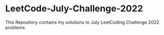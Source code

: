 # LeetCode-July-Challenge-2022
This Repository contains my solutions to July LeetCoding Challenge 2022 problems.
